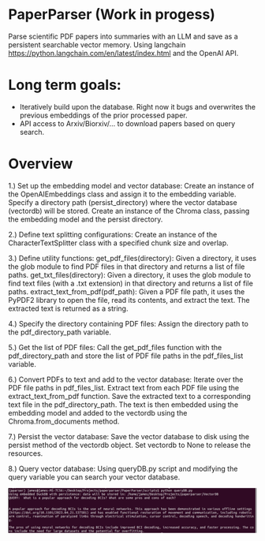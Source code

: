 # PaperParser (Work in progess)
Parse scientific PDF papers into summaries with an LLM and save as a persistent searchable vector memory.
Using langchain https://python.langchain.com/en/latest/index.html and the OpenAI API. 

# Long term goals:
* Iteratively build upon the database. Right now it bugs and overwrites the previous embeddings of the prior processed paper. 
* API access to Arxiv/Biorxiv/... to download papers based on query search. 


# Overview
1.) Set up the embedding model and vector database:
    Create an instance of the OpenAIEmbeddings class and assign it to the embedding variable.
    Specify a directory path (persist_directory) where the vector database (vectordb) will be stored.
    Create an instance of the Chroma class, passing the embedding model and the persist directory.

2.) Define text splitting configurations:
    Create an instance of the CharacterTextSplitter class with a specified chunk size and overlap.

3.) Define utility functions:
    get_pdf_files(directory): Given a directory, it uses the glob module to find PDF files in that directory and returns a list of file paths.
    get_txt_files(directory): Given a directory, it uses the glob module to find text files (with a .txt extension) in that directory and returns a list of file paths.
    extract_text_from_pdf(pdf_path): Given a PDF file path, it uses the PyPDF2 library to open the file, read its contents, and extract the text. The extracted text is returned as a string.

4.) Specify the directory containing PDF files:
    Assign the directory path to the pdf_directory_path variable.

5.) Get the list of PDF files:
    Call the get_pdf_files function with the pdf_directory_path and store the list of PDF file paths in the pdf_files_list variable.
    

6.) Convert PDFs to text and add to the vector database:
    Iterate over the PDF file paths in pdf_files_list.
    Extract text from each PDF file using the extract_text_from_pdf function.
    Save the extracted text to a corresponding text file in the pdf_directory_path.
    The text is then embedded using the embedding model and added to the vectordb using the Chroma.from_documents method.

7.) Persist the vector database:
    Save the vector database to disk using the persist method of the vectordb object.
    Set vectordb to None to release the resources.

8.) Query vector database:
    Using queryDB.py script and modifying the query variable you can search your vector database. 
   
![Example of query and response](https://github.com/J-Burgess/PaperParser/blob/main/Markdown_Journal/figures/screenshotA.png?raw=true)
